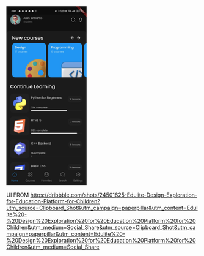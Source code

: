 
 <img width='210' src="https://github.com/munnashaheem96/education-app/blob/main/assets/images/screenshot.jpeg"/> 



UI FROM https://dribbble.com/shots/24501625-Edulite-Design-Exploration-for-Education-Platform-for-Children?utm_source=Clipboard_Shot&utm_campaign=paperpillar&utm_content=Edulite%20-%20Design%20Exploration%20for%20Education%20Platform%20for%20Children&utm_medium=Social_Share&utm_source=Clipboard_Shot&utm_campaign=paperpillar&utm_content=Edulite%20-%20Design%20Exploration%20for%20Education%20Platform%20for%20Children&utm_medium=Social_Share